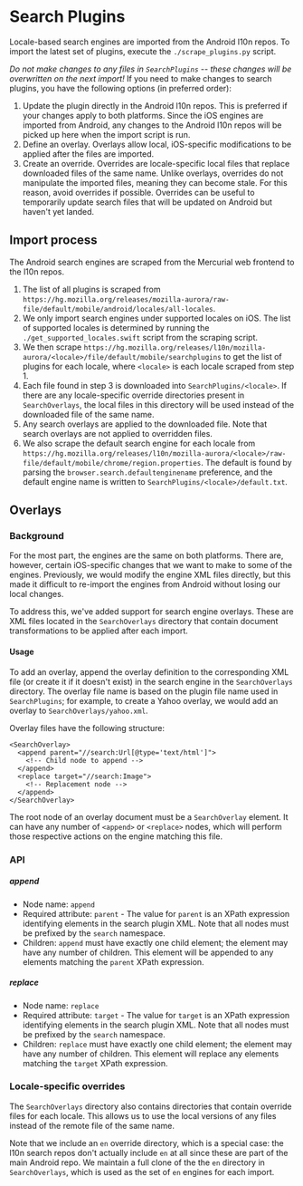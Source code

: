 # Search Plugins

Locale-based search engines are imported from the Android l10n repos. To import the latest set of plugins, execute the `./scrape_plugins.py` script.

*Do not make changes to any files in `SearchPlugins` -- these changes will be overwritten on the next import!* If you need to make changes to search plugins, you have the following options (in preferred order):

1. Update the plugin directly in the Android l10n repos. This is preferred if your changes apply to both platforms. Since the iOS engines are imported from Android, any changes to the Android l10n repos will be picked up here when the import script is run.
2. Define an overlay. Overlays allow local, iOS-specific modifications to be applied after the files are imported.
3. Create an override. Overrides are locale-specific local files that replace downloaded files of the same name. Unlike overlays, overrides do not manipulate the imported files, meaning they can become stale. For this reason, avoid overrides if possible. Overrides can be useful to temporarily update search files that will be updated on Android but haven't yet landed.

## Import process
The Android search engines are scraped from the Mercurial web frontend to the l10n repos.

1. The list of all plugins is scraped from `https://hg.mozilla.org/releases/mozilla-aurora/raw-file/default/mobile/android/locales/all-locales`.
2. We only import search engines under supported locales on iOS. The list of supported locales is determined by running the `./get_supported_locales.swift` script from the scraping script.
3. We then scrape `https://hg.mozilla.org/releases/l10n/mozilla-aurora/<locale>/file/default/mobile/searchplugins` to get the list of plugins for each locale, where `<locale>` is each locale scraped from step 1.
4. Each file found in step 3 is downloaded into `SearchPlugins/<locale>`. If there are any locale-specific override directories present in `SearchOverlays`, the local files in this directory will be used instead of the downloaded file of the same name.
5. Any search overlays are applied to the downloaded file. Note that search overlays are not applied to overridden files.
6. We also scrape the default search engine for each locale from `https://hg.mozilla.org/releases/l10n/mozilla-aurora/<locale>/raw-file/default/mobile/chrome/region.properties`. The default is found by parsing the `browser.search.defaultenginename` preference, and the default engine name is written to `SearchPlugins/<locale>/default.txt`.

## Overlays

### Background
For the most part, the engines are the same on both platforms. There are, however, certain iOS-specific changes that we want to make to some of the engines. Previously, we would modify the engine XML files directly, but this made it difficult to re-import the engines from Android without losing our local changes.

To address this, we've added support for search engine overlays. These are XML files located in the `SearchOverlays` directory that contain document transformations to be applied after each import.

#### Usage
To add an overlay, append the overlay definition to the corresponding XML file (or create it if it doesn't exist) in the search engine in the `SearchOverlays` directory. The overlay file name is based on the plugin file name used in `SearchPlugins`; for example, to create a Yahoo overlay, we would add an overlay to `SearchOverlays/yahoo.xml`.

Overlay files have the following structure:
```
<SearchOverlay>
  <append parent="//search:Url[@type='text/html']">
    <!-- Child node to append -->
  </append>
  <replace target="//search:Image">
    <!-- Replacement node -->
  </append>
</SearchOverlay>
```

The root node of an overlay document must be a `SearchOverlay` element. It can have any number of `<append>` or `<replace>` nodes, which will perform those respective actions on the engine matching this file.

### API

##### append
* Node name: `append`
* Required attribute: `parent` - The value for `parent` is an XPath expression identifying elements in the search plugin XML. Note that all nodes must be prefixed by the `search` namespace.
* Children: `append` must have exactly one child element; the element may have any number of children. This element will be appended to any elements matching the `parent` XPath expression.

##### replace
* Node name: `replace`
* Required attribute: `target` - The value for `target` is an XPath expression identifying elements in the search plugin XML. Note that all nodes must be prefixed by the `search` namespace.
* Children: `replace` must have exactly one child element; the element may have any number of children. This element will replace any elements matching the `target` XPath expression.

### Locale-specific overrides
The `SearchOverlays` directory also contains directories that contain override files for each locale. This allows us to use the local versions of any files instead of the remote file of the same name.

Note that we include an `en` override directory, which is a special case: the l10n search repos don't actually include `en` at all since these are part of the main Android repo. We maintain a full clone of the the `en` directory in `SearchOverlays`, which is used as the set of `en` engines for each import.
